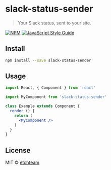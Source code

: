 # slack-status-sender

> Your Slack status, sent to your site.

[![NPM](https://img.shields.io/npm/v/slack-status-sender.svg)](https://www.npmjs.com/package/slack-status-sender) [![JavaScript Style Guide](https://img.shields.io/badge/code_style-standard-brightgreen.svg)](https://standardjs.com)

## Install

```bash
npm install --save slack-status-sender
```

## Usage

```jsx
import React, { Component } from 'react'

import MyComponent from 'slack-status-sender'

class Example extends Component {
  render () {
    return (
      <MyComponent />
    )
  }
}
```

## License

MIT © [etchteam](https://github.com/etchteam)
